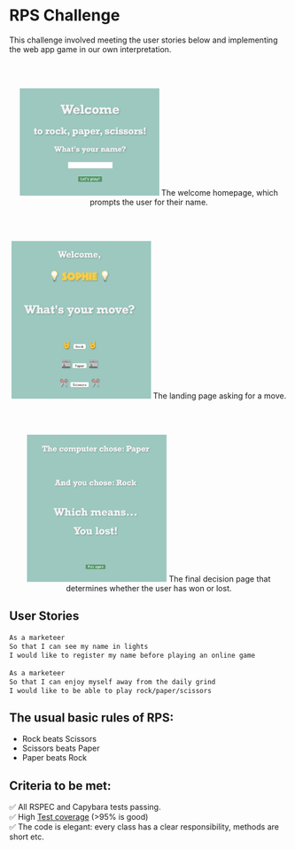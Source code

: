 # RPS Challenge
This challenge involved meeting the user stories below and implementing the web app game in our own interpretation.

<br><br>
<p align="center">
<img src="images/Welcome_page.png" width="50%">
  The welcome homepage, which prompts the user for their name.
</p>
<br><br>
<p align="center">
<img src="images/RPS_Move.png" width="50%">
  The landing page asking for a move.
</p>
<br><br>
<p align="center">
<img src="images/Final_page.png" width="50%">
  The final decision page that determines whether the user has won or lost.
</p>

User Stories
----

```
As a marketeer
So that I can see my name in lights
I would like to register my name before playing an online game

As a marketeer
So that I can enjoy myself away from the daily grind
I would like to be able to play rock/paper/scissors
```

## The usual basic rules of RPS:

- Rock beats Scissors
- Scissors beats Paper
- Paper beats Rock

## Criteria to be met:
✅ All RSPEC and Capybara tests passing.\
✅ High [Test coverage](https://github.com/makersacademy/course/blob/master/pills/test_coverage.md) (>95% is good)\
✅ The code is elegant: every class has a clear responsibility, methods are short etc.
